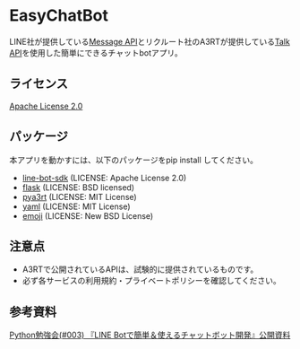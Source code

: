 # EasyChatBot

LINE社が提供している[Message API](https://developers.line.me/ja/)とリクルート社のA3RTが提供している[Talk API](https://a3rt.recruit-tech.co.jp/product/talkAPI/)を使用した簡単にできるチャットbotアプリ。

## ライセンス

[Apache License 2.0](https://github.com/fantm21/LineChatBot/blob/master/LICENSE)

## パッケージ

本アプリを動かすには、以下のパッケージをpip install してください。

* [line-bot-sdk](https://github.com/line/line-bot-sdk-python) (LICENSE: Apache License 2.0)
* [flask](http://flask.pocoo.org/) (LICENSE: BSD licensed)
* [pya3rt](https://github.com/nocotan/pya3rt) (LICENSE: MIT License)
* [yaml](https://github.com/yaml/pyyaml) (LICENSE: MIT License)
* [emoji](https://github.com/carpedm20/emoji) (LICENSE: New BSD License)

## 注意点

* A3RTで公開されているAPIは、試験的に提供されているものです。
* 必ず各サービスの利用規約・プライベートポリシーを確認してください。

## 参考資料

[Python勉強会(#003) 『LINE Botで簡単＆使えるチャットボット開発』公開資料](https://pythonstudygrup.jp/2018/06/19/python%E5%8B%89%E5%BC%B7%E4%BC%9A003-%E3%80%8Eline-bot%E3%81%A7%E7%B0%A1%E5%8D%98%EF%BC%86%E4%BD%BF%E3%81%88%E3%82%8B%E3%83%81%E3%83%A3%E3%83%83%E3%83%88%E3%83%9C%E3%83%83%E3%83%88%E9%96%8B/)

